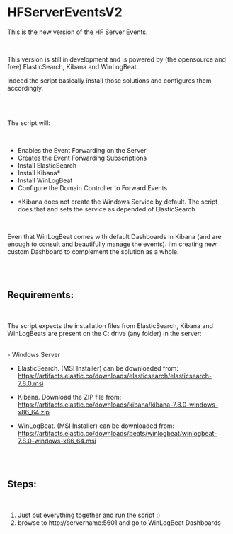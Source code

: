 # HFServerEventsV2

This is the new version of the HF Server Events. 

<br/>

This version is still in development and is powered by (the opensource and free) ElasticSearch, Kibana and WinLogBeat.

Indeed the script basically install those solutions and configures them accordingly.

<br/><br/>

The script will:

<br/>

-	Enables the Event Forwarding on the Server 
-	Creates the Event Forwarding Subscriptions
-	Install ElasticSearch
-	Install Kibana*
-	Install WinLogBeat
-	Configure the Domain Controller to Forward Events


* *Kibana does not create the Windows Service by default. The script does that and sets the service as depended of ElasticSearch

<br/>

Even that WinLogBeat comes with default Dashboards in Kibana (and are enough to consult and beautifully manage the events). I’m creating new custom Dashboard to complement the solution as a whole.

<br/><br/>

## Requirements:

<br/>

The script expects the installation files from ElasticSearch, Kibana and WinLogBeats are present on the C: drive (any folder) in the server:

<br/>
- Windows Server

- ElasticSearch. (MSI Installer) can be downloaded from: https://artifacts.elastic.co/downloads/elasticsearch/elasticsearch-7.8.0.msi 

-	Kibana. Download the ZIP file from: https://artifacts.elastic.co/downloads/kibana/kibana-7.8.0-windows-x86_64.zip 

-	WinLogBeat. (MSI Installer) can be downloaded from: https://artifacts.elastic.co/downloads/beats/winlogbeat/winlogbeat-7.8.0-windows-x86_64.msi 

<br/><br/>

## Steps:

<br/>

1) Just put everything together and run the script :)
2) browse to http://servername:5601 and go to WinLogBeat Dashboards 



<br/>

